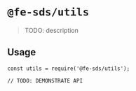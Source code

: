 # `@fe-sds/utils`

> TODO: description

## Usage

```
const utils = require('@fe-sds/utils');

// TODO: DEMONSTRATE API
```
